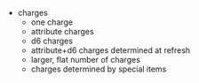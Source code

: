 - charges
	- one charge
	- attribute charges
	- d6 charges
	- attribute+d6 charges determined at refresh
	- larger, flat number of charges
	- charges determined by special items